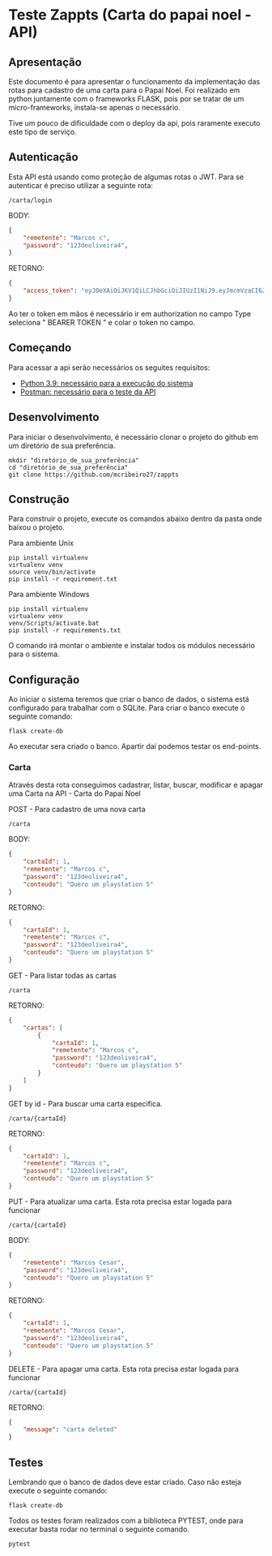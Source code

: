 # Teste Zappts (Carta do papai noel - API)

## Apresentação

Este documento é para apresentar o funcionamento da implementação das rotas para cadastro de uma carta para o Papai Noel. Foi realizado em python juntamente com o frameworks FLASK, pois por se tratar de um micro-frameworks, instala-se apenas o necessário.

Tive um pouco de dificuldade com o deploy da api, pois raramente executo este tipo de serviço.

## Autenticação

Esta API está usando como proteção de algumas rotas o JWT.
Para se autenticar é preciso utilizar a seguinte rota:

```url
/carta/login
```

BODY:
```json
{
    "remetente": "Marcos c",
    "password": "123deoliveira4",
}
```
RETORNO:

```json
{
    "access_token": "eyJ0eXAiOiJKV1QiLCJhbGciOiJIUzI1NiJ9.eyJmcmVzaCI6ZmFsc2UsImlhdCI6MTYyMzYxOTcxMCwianRpIjoiNjg2ZDFhOGYtOGViNS00Y2U4LWJlNTgtODM4ZDljMDNhOTcyIiwidHlwZSI6ImFjY2VzcyIsInN1YiI6MSwibmJmIjoxNjIzNjE5NzEwLCJleHAiOjE2MjM2MjA2MTB9.dvAXYH9sp4giQG886LYZYxGnhuLBr_k5djI_hastcLY"
}
```
Ao ter o token em mãos é necessário ir em authorization no campo Type seleciona " BEARER TOKEN " e colar o token no campo.

## Começando

Para acessar a api serão necessários os seguites requisitos:

- [Python 3.9: necessário para a execução do sistema](www.python.org/)
- [Postman: necessário para o teste da API](www.postman.com)

## Desenvolvimento

Para iniciar o desenvolvimento, é necessário clonar o projeto do github em um diretório de sua preferência.

```commandline
mkdir "diretório_de_sua_preferência"
cd "diretório_de_sua_preferência"
git clone https://github.com/mcribeiro27/zappts
```

## Construção

Para construir o projeto, execute os comandos abaixo dentro da pasta onde baixou o projeto.

Para ambiente Unix
```commandline
pip install virtualenv
virtualenv venv
source venv/bin/activate
pip install -r requirement.txt
```

Para ambiente Windows
```commandline
pip install virtualenv
virtualenv venv
venv/Scripts/activate.bat
pip install -r requirements.txt
```
O comando irá montar o ambiente e instalar todos os módulos necessário para  o sistema.

## Configuração

Ao iniciar o sistema teremos que criar o banco de dados, o sistema está configurado para trabalhar com o SQLite.
Para criar o banco execute o seguinte comando:
```commandline
flask create-db
```
Ao executar sera criado o banco. Apartir daí podemos testar os end-points.

### Carta
Através desta rota conseguimos cadastrar, listar, buscar, modificar e apagar uma Carta na API - Carta do Papai Noel

POST - Para cadastro de uma nova carta
```url
/carta
```

BODY:
```json
{
    "cartaId": 1, 
    "remetente": "Marcos c",
    "password": "123deoliveira4",
    "conteudo": "Quero um playstation 5"
}
```
RETORNO:

```json
{
    "cartaId": 1, 
    "remetente": "Marcos c",
    "password": "123deoliveira4",
    "conteudo": "Quero um playstation 5"
}
```
GET - Para listar todas as cartas

```url
/carta
```

RETORNO:

```json
{
    "cartas": [
        {
            "cartaId": 1,
            "remetente": "Marcos c",
            "password": "123deoliveira4",
            "conteudo": "Quero um playstation 5"
        }
    ]
}
```
GET by id - Para buscar uma carta especifica.
```url
/carta/{cartaId}
```
RETORNO:
```json
{
    "cartaId": 1,
    "remetente": "Marcos c",
    "password": "123deoliveira4",
    "conteudo": "Quero um playstation 5"
}
```

PUT - Para atualizar uma carta. Esta rota precisa estar logada para funcionar
```url
/carta/{cartaId}
```
BODY:
```json
{
    "remetente": "Marcos Cesar",
    "password": "123deoliveira4",
    "conteudo": "Quero um playstation 5"
}
```
RETORNO:

```json
{
    "cartaId": 1, 
    "remetente": "Marcos Cesar",
    "password": "123deoliveira4",
    "conteudo": "Quero um playstation 5"
}
```


DELETE - Para apagar uma carta. Esta rota precisa estar logada para funcionar

```url
/carta/{cartaId}
```
RETORNO:
```json
{
    "message": "carta deleted"
}
```

## Testes
Lembrando que o banco de dados deve estar criado. Caso não esteja execute o seguinte comando:

```commandline
flask create-db
```

Todos os testes foram realizados com a biblioteca PYTEST, onde para executar basta rodar no terminal o seguinte comando. 
```commandline
pytest
```
